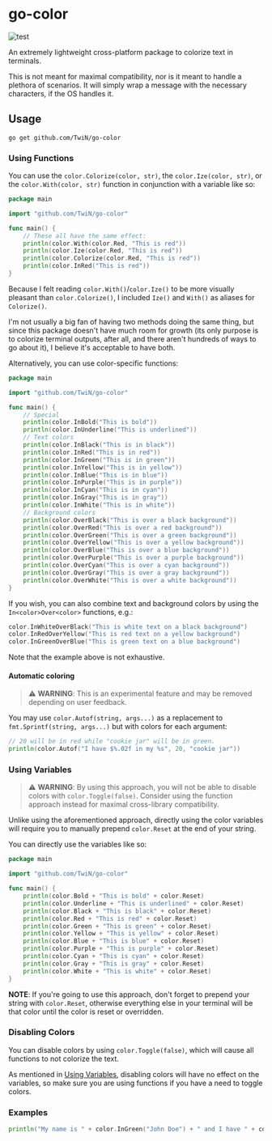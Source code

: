# go-color
![test](https://github.com/TwiN/go-color/workflows/test/badge.svg?branch=master)

An extremely lightweight cross-platform package to colorize text in terminals.

This is not meant for maximal compatibility, nor is it meant to handle a plethora of scenarios.
It will simply wrap a message with the necessary characters, if the OS handles it.


## Usage
```console
go get github.com/TwiN/go-color
```


### Using Functions
You can use the `color.Colorize(color, str)`, the `color.Ize(color, str)`, or the `color.With(color, str)` function
in conjunction with a variable like so:
```go
package main

import "github.com/TwiN/go-color"

func main() {
    // These all have the same effect:
    println(color.With(color.Red, "This is red"))
    println(color.Ize(color.Red, "This is red"))
    println(color.Colorize(color.Red, "This is red"))
    println(color.InRed("This is red"))
}
```

Because I felt reading `color.With()`/`color.Ize()` to be more visually pleasant than `color.Colorize()`, 
I included `Ize()` and `With()` as aliases for `Colorize()`.

I'm not usually a big fan of having two methods doing the same thing, but since
this package doesn't have much room for growth (its only purpose is to colorize
terminal outputs, after all, and there aren't hundreds of ways to go about it),
I believe it's acceptable to have both.

Alternatively, you can use color-specific functions:
```go
package main

import "github.com/TwiN/go-color"

func main() {
    // Special
    println(color.InBold("This is bold"))
    println(color.InUnderline("This is underlined"))
    // Text colors
    println(color.InBlack("This is in black"))
    println(color.InRed("This is in red"))
    println(color.InGreen("This is in green"))
    println(color.InYellow("This is in yellow"))
    println(color.InBlue("This is in blue"))
    println(color.InPurple("This is in purple"))
    println(color.InCyan("This is in cyan"))
    println(color.InGray("This is in gray"))
    println(color.InWhite("This is in white"))
    // Background colors
    println(color.OverBlack("This is over a black background"))
    println(color.OverRed("This is over a red background"))
    println(color.OverGreen("This is over a green background"))
    println(color.OverYellow("This is over a yellow background"))
    println(color.OverBlue("This is over a blue background"))
    println(color.OverPurple("This is over a purple background"))
    println(color.OverCyan("This is over a cyan background"))
    println(color.OverGray("This is over a gray background"))
    println(color.OverWhite("This is over a white background"))
}
```

If you wish, you can also combine text and background colors by using the `In<color>Over<color>` functions, e.g.:
```go
color.InWhiteOverBlack("This is white text on a black background")
color.InRedOverYellow("This is red text on a yellow background")
color.InGreenOverBlue("This is green text on a blue background")
```
Note that the example above is not exhaustive.

#### Automatic coloring
> ⚠ **WARNING**: This is an experimental feature and may be removed depending on user feedback.

You may use `color.Autof(string, args...)` as a replacement to `fmt.Sprintf(string, args...)` but with colors for
each argument:
```go
// 20 will be in red while "cookie jar" will be in green.
println(color.Autof("I have $%.02f in my %s", 20, "cookie jar"))
```


### Using Variables
> ⚠ **WARNING**: By using this approach, you will not be able to disable colors with `color.Toggle(false)`. 
> Consider using the function approach instead for maximal cross-library compatibility.

Unlike using the aforementioned approach, directly using the color variables will require you to manually
prepend `color.Reset` at the end of your string.

You can directly use the variables like so:
```go
package main

import "github.com/TwiN/go-color"

func main() {
    println(color.Bold + "This is bold" + color.Reset)
    println(color.Underline + "This is underlined" + color.Reset)
    println(color.Black + "This is black" + color.Reset)
    println(color.Red + "This is red" + color.Reset)
    println(color.Green + "This is green" + color.Reset)
    println(color.Yellow + "This is yellow" + color.Reset)
    println(color.Blue + "This is blue" + color.Reset)
    println(color.Purple + "This is purple" + color.Reset)
    println(color.Cyan + "This is cyan" + color.Reset)
    println(color.Gray + "This is gray" + color.Reset)
    println(color.White + "This is white" + color.Reset)
}
```

**NOTE**: If you're going to use this approach, don't forget to prepend your string with `color.Reset`, 
otherwise everything else in your terminal will be that color until the color is reset or overridden.


### Disabling Colors
You can disable colors by using `color.Toggle(false)`, which will cause all functions to not colorize the text.

As mentioned in [Using Variables](#using-variables), disabling colors will have no effect on the variables, so 
make sure you are using functions if you have a need to toggle colors.


### Examples
```go
println("My name is " + color.InGreen("John Doe") + " and I have " + color.InRed(32) + " apples.")
```